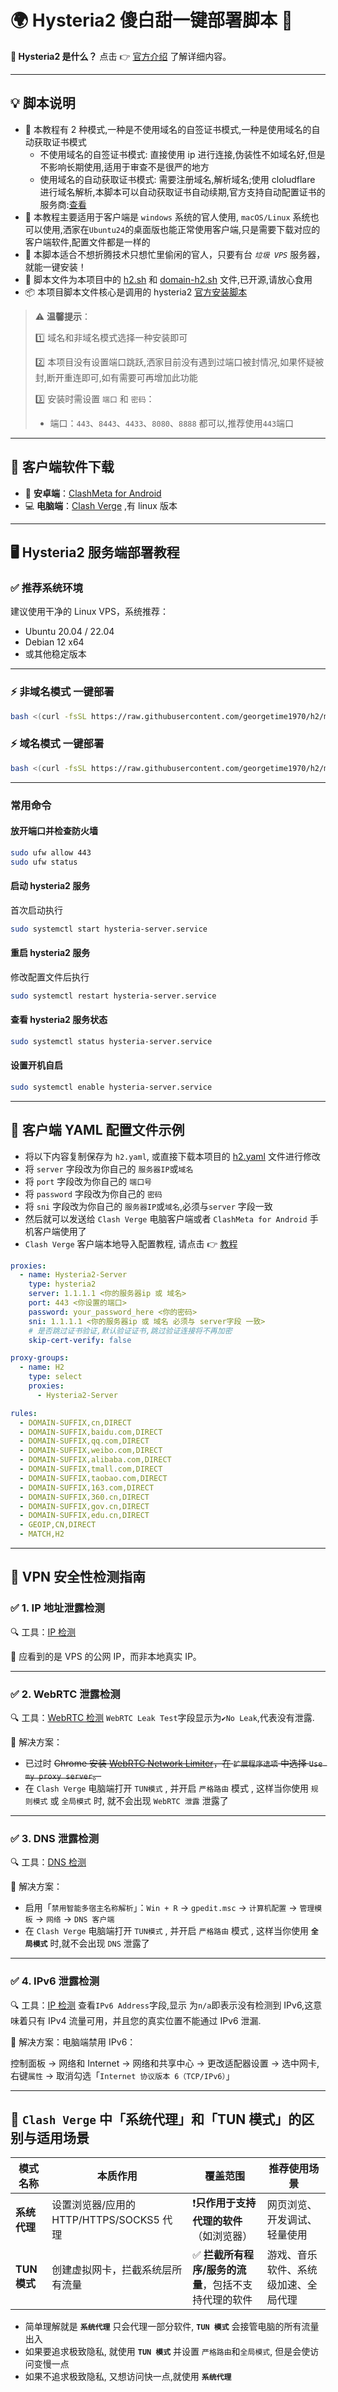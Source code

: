 # 🌍 Hysteria2 傻白甜一键部署脚本 🚀

**📌 Hysteria2 是什么？**
点击 👉 [官方介绍](https://v2.hysteria.network/zh/) 了解详细内容。

---

## 💡 脚本说明

- 💖 本教程有 2 种模式,一种是不使用域名的自签证书模式,一种是使用域名的自动获取证书模式
  - 不使用域名的自签证书模式: 直接使用 ip 进行连接,伪装性不如域名好,但是不影响长期使用,适用于审查不是很严的地方
  - 使用域名的自动获取证书模式: 需要注册域名,解析域名;使用 cloludflare 进行域名解析,本脚本可以自动获取证书自动续期,官方支持自动配置证书的服务商:[查看](https://v2.hysteria.network/zh/docs/advanced/ACME-DNS-Config/)
- 📇 本教程主要适用于客户端是 `windows` 系统的官人使用, `macOS/Linux` 系统也可以使用,洒家在`Ubuntu24`的桌面版也能正常使用客户端,只是需要下载对应的客户端软件,配置文件都是一样的
- 🧠 本脚本适合不想折腾技术只想忙里偷闲的官人，只要有台 _`垃圾 VPS`_ 服务器，就能一键安装！
- 📄 脚本文件为本项目中的 [h2.sh](https://github.com/georgetime1970/h2/blob/main/h2.sh) 和 [domain-h2.sh](https://github.com/georgetime1970/h2/blob/main/domain-h2.sh) 文件,已开源,请放心食用
- 📦 本项目脚本文件核心是调用的 hysteria2 [官方安装脚本](https://v2.hysteria.network/zh/docs/getting-started/Installation/)

> ⚠️ **温馨提示**：
>
> 1️⃣ 域名和非域名模式选择一种安装即可
>
> 2️⃣ 本项目没有设置端口跳跃,洒家目前没有遇到过端口被封情况,如果怀疑被封,断开重连即可,如有需要可再增加此功能
>
> 3️⃣ 安装时需设置 `端口` 和 `密码`：
>
> - 端口：`443`、`8443`、`4433`、`8080`、`8888` 都可以,推荐使用`443`端口

---

## 📱 客户端软件下载

- 🤖 **安卓端**：[ClashMeta for Android](https://github.com/MetaCubeX/ClashMetaForAndroid/releases)
- 💻 **电脑端**：[Clash Verge](https://github.com/clash-verge-rev/clash-verge-rev/releases) ,有 linux 版本

---

## 🖥️ Hysteria2 服务端部署教程

### ✅ 推荐系统环境

建议使用干净的 Linux VPS，系统推荐：

- Ubuntu 20.04 / 22.04
- Debian 12 x64
- 或其他稳定版本

---

### ⚡ 非域名模式 一键部署

```bash
bash <(curl -fsSL https://raw.githubusercontent.com/georgetime1970/h2/main/h2.sh)
```

### ⚡ 域名模式 一键部署

```bash
bash <(curl -fsSL https://raw.githubusercontent.com/georgetime1970/h2/main/domain-h2.sh)
```

---

### 常用命令

#### 放开端口并检查防火墙

```bash
sudo ufw allow 443
sudo ufw status
```

#### 启动 hysteria2 服务

首次启动执行

```bash
sudo systemctl start hysteria-server.service
```

#### 重启 hysteria2 服务

修改配置文件后执行

```bash
sudo systemctl restart hysteria-server.service
```

#### 查看 hysteria2 服务状态

```bash
sudo systemctl status hysteria-server.service
```

#### 设置开机自启

```bash
sudo systemctl enable hysteria-server.service
```

---

## 📄 客户端 YAML 配置文件示例

- 将以下内容复制保存为 `h2.yaml`, 或直接下载本项目的 [h2.yaml](https://raw.githubusercontent.com/georgetime1970/h2/main/h2.yaml) 文件进行修改
- 将 `server` 字段改为你自己的 `服务器IP`或`域名`
- 将 `port` 字段改为你自己的 `端口号`
- 将 `password` 字段改为你自己的 `密码`
- 将 `sni` 字段改为你自己的 `服务器IP`或`域名`,必须与`server` 字段一致
- 然后就可以发送给 `Clash Verge` 电脑客户端或者 `ClashMeta for Android` 手机客户端使用了
- `Clash Verge` 客户端本地导入配置教程, 请点击 👉 [教程](https://www.clashverge.dev/guide/profile.html#_4)

```yaml
proxies:
  - name: Hysteria2-Server
    type: hysteria2
    server: 1.1.1.1 <你的服务器ip 或 域名>
    port: 443 <你设置的端口>
    password: your_password_here <你的密码>
    sni: 1.1.1.1 <你的服务器ip 或 域名 必须与 server字段 一致>
    # 是否跳过证书验证,默认验证证书,跳过验证连接将不再加密
    skip-cert-verify: false

proxy-groups:
  - name: H2
    type: select
    proxies:
      - Hysteria2-Server

rules:
  - DOMAIN-SUFFIX,cn,DIRECT
  - DOMAIN-SUFFIX,baidu.com,DIRECT
  - DOMAIN-SUFFIX,qq.com,DIRECT
  - DOMAIN-SUFFIX,weibo.com,DIRECT
  - DOMAIN-SUFFIX,alibaba.com,DIRECT
  - DOMAIN-SUFFIX,tmall.com,DIRECT
  - DOMAIN-SUFFIX,taobao.com,DIRECT
  - DOMAIN-SUFFIX,163.com,DIRECT
  - DOMAIN-SUFFIX,360.cn,DIRECT
  - DOMAIN-SUFFIX,gov.cn,DIRECT
  - DOMAIN-SUFFIX,edu.cn,DIRECT
  - GEOIP,CN,DIRECT
  - MATCH,H2
```

---

## 🔐 VPN 安全性检测指南

### ✅ 1. IP 地址泄露检测

🔍 工具：[IP 检测](https://browserleaks.com/ip)

👀 应看到的是 VPS 的公网 IP，而非本地真实 IP。

---

### ✅ 2. WebRTC 泄露检测

🔍 工具：[WebRTC 检测](https://browserleaks.com/webrtc)
`WebRTC Leak Test`字段显示为`✔No Leak`,代表没有泄露.

🔧 解决方案：

- 已过时 ~~Chrome 安装 [WebRTC Network Limiter](https://chromewebstore.google.com/detail/webrtc-network-limiter/npeicpdbkakmehahjeeohfdhnlpdklia)，在 `扩展程序选项` 中选择 `Use my proxy server`。~~
- 在 `Clash Verge` 电脑端打开 `TUN模式` , 并开启 `严格路由` 模式 , 这样当你使用 `规则模式` 或 `全局模式` 时, 就不会出现 `WebRTC 泄露` 泄露了

---

### ✅ 3. DNS 泄露检测

🔍 工具：[DNS 检测](https://browserleaks.com/dns)

🔧 解决方案：

- 启用「`禁用智能多宿主名称解析`」：`Win + R` → `gpedit.msc` → `计算机配置` → `管理模板` → `网络` → `DNS 客户端`
- 在 `Clash Verge` 电脑端打开 `TUN模式` , 并开启 `严格路由` 模式 , 这样当你使用 **`全局模式`** 时,就不会出现 `DNS` 泄露了

---

### ✅ 4. IPv6 泄露检测

🔍 工具：[IP 检测](https://browserleaks.com/ip)
查看`IPv6 Address`字段,显示 为`n/a`即表示没有检测到 IPv6,这意味着只有 IPv4 流量可用，并且您的真实位置不能通过 IPv6 泄漏.

🔧 解决方案：电脑端禁用 IPv6：

控制面板 → 网络和 Internet → 网络和共享中心 → 更改适配器设置 → 选中网卡,右键`属性` → 取消勾选「`Internet 协议版本 6（TCP/IPv6）`」

---

## 🧭 `Clash Verge` 中「系统代理」和「TUN 模式」的区别与适用场景

| 模式名称     | 本质作用                                 | 覆盖范围                                             | 推荐使用场景                         |
| ------------ | ---------------------------------------- | ---------------------------------------------------- | ------------------------------------ |
| **系统代理** | 设置浏览器/应用的 HTTP/HTTPS/SOCKS5 代理 | ❗️**只作用于支持代理的软件**（如浏览器）            | 网页浏览、开发调试、轻量使用         |
| **TUN 模式** | 创建虚拟网卡，拦截系统层所有流量         | ✅ **拦截所有程序/服务的流量**，包括不支持代理的软件 | 游戏、音乐软件、系统级加速、全局代理 |

- 简单理解就是 **`系统代理`** 只会代理一部分软件, **`TUN 模式`** 会接管电脑的所有流量出入
- 如果要追求极致隐私, 就使用 **`TUN 模式`** 并设置 `严格路由`和`全局模式`, 但是会使访问变慢一点
- 如果不追求极致隐私, 又想访问快一点,就使用 **`系统代理`**
